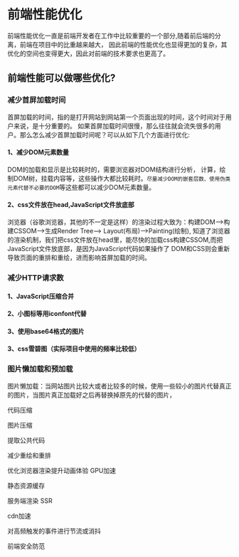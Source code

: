 # 前端性能优化

前端性能优化一直是前端开发者在工作中比较重要的一个部分,随着前后端的分离，前端在项目中的比重越来越大，
因此前端的性能优化也显得更加的复杂，其优化的空间也变得更大，因此对前端的技术要求也更高了。

## 前端性能可以做哪些优化?

### 减少首屏加载时间

首屏加载的时间，指的是打开网站到网站第一个页面出现的时间，这个时间对于用户来说，是十分重要的。
如果首屏加载时间很慢，那么往往就会流失很多的用户。那么怎么减少首屏加载时间呢？可以从如下几个方面进行优化:

#### 1、减少DOM元素数量

DOM的加载和显示是比较耗时的，需要浏览器对DOM结构进行分析，
计算，绘制DOM树，挂载内容等，这些操作大都比较耗时。`尽量减少DOM的嵌套层数、使用伪类元素代替不必要的DOM`等这些都可以减少DOM元素数量。

#### 2、css文件放在head,JavaScript文件放底部

浏览器（谷歌浏览器，其他的不一定是这样）的渲染过程大致为：构建DOM-->构建CSSOM-->生成Render Tree--> Layout(布局)-->Painting(绘制),
知道了浏览器的渲染机制，我们把css文件放在head里，能尽快的加载css构建CSSOM,而把JavaScript文件放底部，是因为JavaScript代码如果操作了
DOM和CSS则会重新导致页面的重排和重绘，进而影响首屏加载的时间。

### 减少HTTP请求数

#### 1、JavaScript压缩合并

#### 2、小图标等用iconfont代替

#### 3、使用base64格式的图片

#### 3、css雪碧图（实际项目中使用的频率比较低）

### 图片懒加载和预加载

图片懒加载：当网站图片比较大或者比较多的时候，使用一些较小的图片代替真正的图片，当图片真正加载好之后再替换掉原先的代替的图片，




代码压缩

图片压缩

提取公共代码

减少重绘和重排

优化浏览器渲染提升动画体验 GPU加速

静态资源缓存

服务端渲染 SSR

cdn加速

对高频触发的事件进行节流或消抖

前端安全防范

